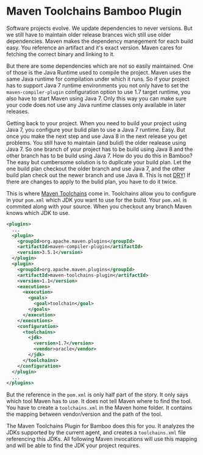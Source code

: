 # Maven Toolchains Bamboo Plugin
Software projects evolve. We update dependencies to never versions. But we still have to maintain older release brances wich still use older dependencies. Maven makes the dependency manegement for each build easy. You reference an artifact and it's exact version. Maven cares for fetching the correct binary and linking to it.

But there are some dependencies which are not so easily maintained. One of those is the Java Runtime used to compile the project. Maven uses the same Java runtime for compilation under which it runs. So if your project has to support Java 7 runtime environments you not only have to set the `maven-compiler-plugin` configuration option to use 1.7 target runtime, you also have to start Maven using Java 7. Only this way you can make sure your code does not use any Java runtime classes only available in later releases.

Getting back to your project. When you need to build your project using Java 7, you configure your bulid plan to use a Java 7 runtime. Easy. But once you make the next step and use Java 8 in the next release you get problems. You still have to maintain (and bulid) the older realease using Java 7. So one branch of your project has to be build using Java 8 and the other branch has to be build using Java 7. How do you do this in Bamboo? The easy but cumbersome solution is to duplicate your build plan. Let the one build plan checkout the older branch and use Java 7, and the other build plan check out the newer branch and use Java 8. This is not [DRY](https://en.wikipedia.org/wiki/Don%27t_repeat_yourself)! If there are changes to apply to the bulid plan, you have to do it twice.

This is where [Maven Toolchains](https://maven.apache.org/guides/mini/guide-using-toolchains.html) come in. Toolchains allow you to configure in your `pom.xml` which JDK you want to use for the build. Your `pom.xml` is commited along with your source. When you checkout any branch Maven knows which JDK to use.

```xml
<plugins>
  ...
  <plugin>
    <groupId>org.apache.maven.plugins</groupId>
    <artifactId>maven-compiler-plugin</artifactId>
    <version>3.5.1</version>
  </plugin>
  <plugin>
    <groupId>org.apache.maven.plugins</groupId>
    <artifactId>maven-toolchains-plugin</artifactId>
    <version>1.1</version>
    <executions>
      <execution>
        <goals>
          <goal>toolchain</goal>
        </goals>
      </execution>
    </executions>
    <configuration>
      <toolchains>
        <jdk>
          <version>1.7</version>
          <vendor>oracle</vendor>
        </jdk>
      </toolchains>
    </configuration>
  </plugin>
  ...
</plugins>
```

But the reference in the `pom.xml` is only half part of the story. It only says which tool Maven has to use. It does not tell Maven where to find the tool. You have to create a `toolchains.xml` in the Maven home folder. It contains the mapping between vendor/version and the path of the tool.

The Maven Toolchains Plugin for Bamboo does this for you. It analyzes the JDKs supported by the current agent, and creates a `toolchains.xml` file referencing this JDKs. All following Maven invocations will use this mapping and will be able to find the JDK your project requires.
